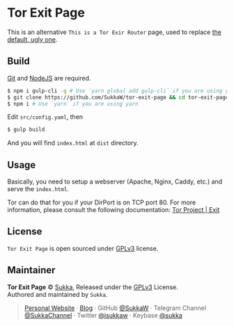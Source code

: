 # Tor Exit Page

This is an alternative `This is a Tor Exir Router` page, used to replace [the default, ugly one](https://svn.torproject.org/svn/tor/branches/hidserv-design-changes/contrib/tor-exit-notice.html).

## Build

[Git](https://git-scm.com/) and [NodeJS](https://github.com/nodejs/node) are required.

```bash
$ npm i gulp-cli -g # Use `yarn global add gulp-cli` if you are using yarn
$ git clone https://github.com/SukkaW/tor-exit-page && cd tor-exit-page
$ npm i # Use `yarn` if you are using yarn
```

Edit `src/config.yaml`, then

```bash
$ gulp build
```

And you will find `index.html` at `dist` directory.

## Usage

Basically, you need to setup a webserver (Apache, Nginx, Caddy, etc.) and serve the `index.html`.

Tor can do that for you if your DirPort is on TCP port 80. For more information, please consult the following documentation: [Tor Project | Exit](https://community.torproject.org/relay/setup/exit/)

## License

`Tor Exit Page` is open sourced under [GPLv3](./LICENSE) license.

## Maintainer

**Tor Exit Page** © [Sukka](https://github.com/SukkaW), Released under the [GPLv3](./LICENSE) License.<br>
Authored and maintained by `Sukka`.

> [Personal Website](https://skk.moe) · [Blog](https://blog.skk.moe) · GitHub [@SukkaW](https://github.com/SukkaW) · Telegram Channel [@SukkaChannel](https://t.me/SukkaChannel) · Twitter [@isukkaw](https://twitter.com/isukkaw) · Keybase [@sukka](https://keybase.io/sukka)
